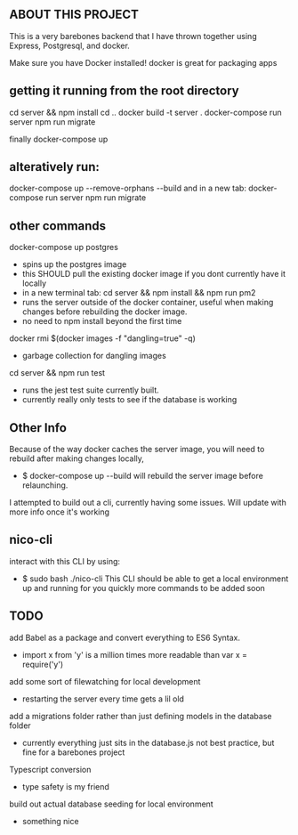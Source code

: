 ## ABOUT THIS PROJECT
This is a very barebones backend that I have thrown together using Express, Postgresql, and docker.

Make sure you have Docker installed!
docker is great for packaging apps

## getting it running from the root directory
cd server && npm install
cd ..
docker build -t server .
docker-compose run server npm run migrate

finally docker-compose up

## alteratively run:

docker-compose up --remove-orphans --build
and in a new tab:
docker-compose run server npm run migrate



## other commands
docker-compose up postgres
  - spins up the postgres image
  - this SHOULD pull the existing docker image if you dont currently have it locally
  - in a new terminal tab:
cd server && npm install && npm run pm2
  - runs the server outside of the docker container, useful when making changes before rebuilding the docker image.
  - no need to npm install beyond the first time

docker rmi $(docker images -f "dangling=true" -q)
  - garbage collection for dangling images 

cd server && npm run test
  - runs the jest test suite currently built.
  - currently really only tests to see if the database is working

## Other Info
Because of the way docker caches the server image, you will need to rebuild after making changes locally,
 - $ docker-compose up --build  will rebuild the server image before relaunching.

I attempted to build out a cli, currently having some issues. Will update with more info once it's working

## nico-cli
interact with this CLI by using:
- $ sudo bash ./nico-cli
This CLI should be able to get a local environment up and running for you quickly
more commands to be added soon

## TODO
add Babel as a package and convert everything to ES6 Syntax.
  - import x from 'y' is a million times more readable than var x = require('y')

add some sort of filewatching for local development
  - restarting the server every time gets a lil old

add a migrations folder rather than just defining models in the database folder
  - currently everything just sits in the database.js not best practice, but fine for a barebones project

Typescript conversion
  - type safety is my friend

build out actual database seeding for local environment
  - something nice
